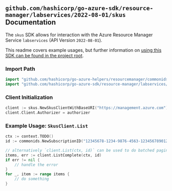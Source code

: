 
## `github.com/hashicorp/go-azure-sdk/resource-manager/labservices/2022-08-01/skus` Documentation

The `skus` SDK allows for interaction with the Azure Resource Manager Service `labservices` (API Version `2022-08-01`).

This readme covers example usages, but further information on [using this SDK can be found in the project root](https://github.com/hashicorp/go-azure-sdk/tree/main/docs).

### Import Path

```go
import "github.com/hashicorp/go-azure-helpers/resourcemanager/commonids"
import "github.com/hashicorp/go-azure-sdk/resource-manager/labservices/2022-08-01/skus"
```


### Client Initialization

```go
client := skus.NewSkusClientWithBaseURI("https://management.azure.com")
client.Client.Authorizer = authorizer
```


### Example Usage: `SkusClient.List`

```go
ctx := context.TODO()
id := commonids.NewSubscriptionID("12345678-1234-9876-4563-123456789012")

// alternatively `client.List(ctx, id)` can be used to do batched pagination
items, err := client.ListComplete(ctx, id)
if err != nil {
	// handle the error
}
for _, item := range items {
	// do something
}
```
